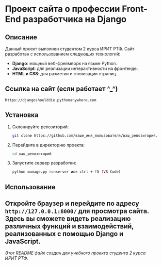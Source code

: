 # Проект сайта о профессии Front-End разработчика на Django 

## Описание

Данный проект выполнен студентом 2 курса ИРИТ РТФ. Сайт разработан с использованием следующих технологий:

- **Django**: мощный веб-фреймворк на языке Python.
- **JavaScript**: для реализации интерактивности на фронтенде.
- **HTML и CSS**: для разметки и стилизации страниц.
## Ссылка на сайт (если работает ^_^)
```
https://djangoshoulddie.pythonanywhere.com
```
## Установка

1. Склонируйте репозиторий:
    ```sh
    git clone https://github.com/ваше_имя_пользователя/ваш_репозиторий.git
    ```
2. Перейдите в директорию проекта:
    ```sh
    cd ваш_репозиторий
    ```
3. Запустите сервер разработки:
    ```sh
    python manage.py runserver или ctrl + f5 (VS Code)
    ```

## Использование

Откройте браузер и перейдите по адресу `http://127.0.0.1:8000/` для просмотра сайта. Здесь вы сможете видеть реализацию различных функций и взаимодействий, реализованных с помощью Django и JavaScript.
---
_Этот README файл создан для учебного проекта студента 2 курса ИРИТ РТФ._
